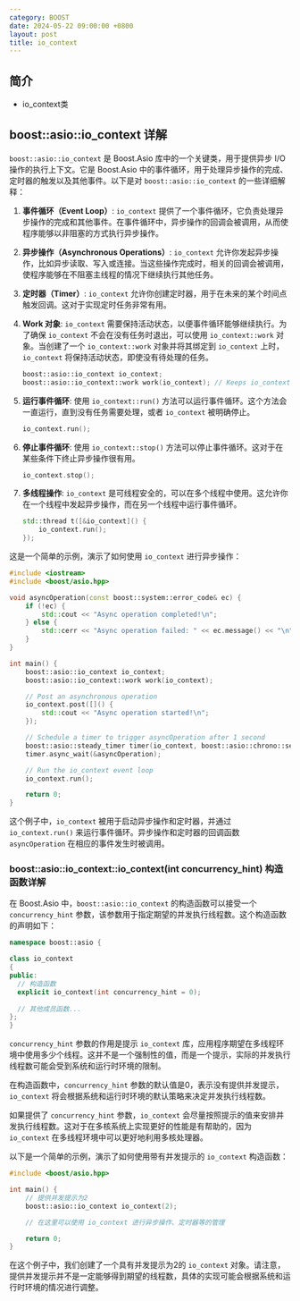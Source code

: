 ```yaml
---
category: BOOST
date: 2024-05-22 09:00:00 +0800
layout: post
title: io_context
---
```

## 简介

+ io_context类

## boost::asio::io_context 详解

`boost::asio::io_context` 是 Boost.Asio 库中的一个关键类，用于提供异步 I/O 操作的执行上下文。它是 Boost.Asio 中的事件循环，用于处理异步操作的完成、定时器的触发以及其他事件。以下是对 `boost::asio::io_context` 的一些详细解释：

1. **事件循环（Event Loop）**:
   `io_context` 提供了一个事件循环，它负责处理异步操作的完成和其他事件。在事件循环中，异步操作的回调会被调用，从而使程序能够以非阻塞的方式执行异步操作。

2. **异步操作（Asynchronous Operations）**:
   `io_context` 允许你发起异步操作，比如异步读取、写入或连接。当这些操作完成时，相关的回调会被调用，使程序能够在不阻塞主线程的情况下继续执行其他任务。

3. **定时器（Timer）**:
   `io_context` 允许你创建定时器，用于在未来的某个时间点触发回调。这对于实现定时任务非常有用。

4. **Work 对象**:
   `io_context` 需要保持活动状态，以便事件循环能够继续执行。为了确保 `io_context` 不会在没有任务时退出，可以使用 `io_context::work` 对象。当创建了一个 `io_context::work` 对象并将其绑定到 `io_context` 上时，`io_context` 将保持活动状态，即使没有待处理的任务。

   ```cpp
   boost::asio::io_context io_context;
   boost::asio::io_context::work work(io_context); // Keeps io_context alive
   ```

5. **运行事件循环**:
   使用 `io_context::run()` 方法可以运行事件循环。这个方法会一直运行，直到没有任务需要处理，或者 `io_context` 被明确停止。

   ```cpp
   io_context.run();
   ```

6. **停止事件循环**:
   使用 `io_context::stop()` 方法可以停止事件循环。这对于在某些条件下终止异步操作很有用。

   ```cpp
   io_context.stop();
   ```

7. **多线程操作**:
   `io_context` 是可线程安全的，可以在多个线程中使用。这允许你在一个线程中发起异步操作，而在另一个线程中运行事件循环。

   ```cpp
   std::thread t([&io_context]() {
       io_context.run();
   });
   ```

这是一个简单的示例，演示了如何使用 `io_context` 进行异步操作：

```cpp
#include <iostream>
#include <boost/asio.hpp>

void asyncOperation(const boost::system::error_code& ec) {
    if (!ec) {
        std::cout << "Async operation completed!\n";
    } else {
        std::cerr << "Async operation failed: " << ec.message() << "\n";
    }
}

int main() {
    boost::asio::io_context io_context;
    boost::asio::io_context::work work(io_context);

    // Post an asynchronous operation
    io_context.post([]() {
        std::cout << "Async operation started!\n";
    });

    // Schedule a timer to trigger asyncOperation after 1 second
    boost::asio::steady_timer timer(io_context, boost::asio::chrono::seconds(1));
    timer.async_wait(&asyncOperation);

    // Run the io_context event loop
    io_context.run();

    return 0;
}
```

这个例子中，`io_context` 被用于启动异步操作和定时器，并通过 `io_context.run()` 来运行事件循环。异步操作和定时器的回调函数 `asyncOperation` 在相应的事件发生时被调用。

### boost::asio::io_context::io_context(int concurrency_hint) 构造函数详解

在 Boost.Asio 中，`boost::asio::io_context` 的构造函数可以接受一个 `concurrency_hint` 参数，该参数用于指定期望的并发执行线程数。这个构造函数的声明如下：

```cpp
namespace boost::asio {

class io_context
{
public:
  // 构造函数
  explicit io_context(int concurrency_hint = 0);
  
  // 其他成员函数...
};
}
```

`concurrency_hint` 参数的作用是提示 `io_context` 库，应用程序期望在多线程环境中使用多少个线程。这并不是一个强制性的值，而是一个提示，实际的并发执行线程数可能会受到系统和运行时环境的限制。

在构造函数中，`concurrency_hint` 参数的默认值是0，表示没有提供并发提示，`io_context` 将会根据系统和运行时环境的默认策略来决定并发执行线程数。

如果提供了 `concurrency_hint` 参数，`io_context` 会尽量按照提示的值来安排并发执行线程数。这对于在多核系统上实现更好的性能是有帮助的，因为 `io_context` 在多线程环境中可以更好地利用多核处理器。

以下是一个简单的示例，演示了如何使用带有并发提示的 `io_context` 构造函数：

```cpp
#include <boost/asio.hpp>

int main() {
    // 提供并发提示为2
    boost::asio::io_context io_context(2);

    // 在这里可以使用 io_context 进行异步操作、定时器等的管理

    return 0;
}
```

在这个例子中，我们创建了一个具有并发提示为2的 `io_context` 对象。请注意，提供并发提示并不是一定能够得到期望的线程数，具体的实现可能会根据系统和运行时环境的情况进行调整。